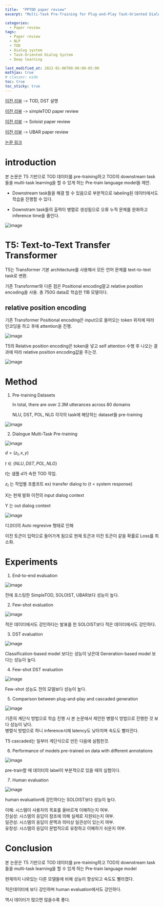 ```yaml
---
title:  "PPTOD paper review"
excerpt: "Multi-Task Pre-Training for Plug-and-Play Task-Oriented Dialogue System"

categories:
  - Paper review
tags:
  - Paper review
  - NLP
  - TOD
  - Dialog system
  - Task-Oriented Dialog System
  - Deep learning

last_modified_at: 2022-01-06T08:06:00-05:00
mathjax: true
# classes: wide
toc: true
toc_sticky: true
---
```


[이전 리뷰](https://momozzing.github.io/study/TOD,-DST/) -> TOD, DST 설명 

[이전 리뷰](https://momozzing.github.io/paper%20review/A-Simple-Language-Model-for-Task-Oriented-Dialogue-(SimpleTOD)/) -> simpleTOD paper review

[이전 리뷰](https://momozzing.github.io/paper%20review/SOLOIST_Building-Task-Bots-at-Scale-with-Transfer-Learning-and-Machine-Teaching/) -> Soloist paper review 

[이전 리뷰](https://momozzing.github.io/paper%20review/UBAR/) -> UBAR paper review 

[논문 링크](https://arxiv.org/pdf/2109.14739.pdf)

# **introduction**
본 논문은 T5 기반으로 TOD 데이터를 pre-training하고 TOD의 downstream task들을 multi-task learning을 할 수 있게 하는 Pre-train language model을 제안. 

- Downstream task들을 해결 할 수 있음으로 부분적으로 labeling된 데이터에서도 학습을 진행할 수 있다. 

- Downstram task들의 출력이 병렬로 생성됨으로 오류 누적 문제를 완화하고 inference time을 줄인다.  

![image](https://user-images.githubusercontent.com/60643542/148384777-eda183bf-4e2e-4a4b-8483-4c54ae67dc4b.png)

# **T5: Text-to-Text Transfer Transformer**

T5는 Transformer 기본 architecture를 사용해서 모든 언어 문제를 text-to-text task로 변환.

기존 Transformer와 다른 점은 Positional encoding말고 relative position encoding을 사용. 총 750G data로 학습한 11B 모델이다. 

## **relative position encoding**

기존 Transformer Positional encoding은 input으로 들어오는 token 위치에 따라 인코딩을 하고 후에 attention을 진행. 

![image](https://user-images.githubusercontent.com/60643542/148387499-b22c547a-08d5-4429-b083-f062ff79cb57.png)

T5의 Relative position encoding은 token을 넣고 self attention 수행 후 나오는 결과에 따라 relative position encoding값을 주는것. 

![image](https://user-images.githubusercontent.com/60643542/148396766-5932d01c-76f6-4804-a4b7-650e067083f6.png)

# **Method**
1. Pre-training Datasets

    In total, there are over 2.3M utterances across 80 domains

    NLU, DST, POL, NLG 각각의 task에 해당하는 dataset들 pre-training

![image](https://user-images.githubusercontent.com/60643542/148396943-f2b66d46-54ca-486c-ba9c-9432f8116b9e.png)

2. Dialogue Multi-Task Pre-training

![image](https://user-images.githubusercontent.com/60643542/148397371-5b8b6311-a2d4-4dd4-b6b9-51ed9734f5ad.png)

$d = (z_t, x, y)$

$t \in \{NLU, DST, POL, NLG\}$

$t$는 샘플 $d$가 속한 TOD 작업. 

$z_t$ 는 작업별 프롬프트 ex) transfer dialog to {t = system response} 

X는 현재 발화 이전의 input dialog context 

Y 는 out dialog context 


![image](https://user-images.githubusercontent.com/60643542/148397449-766cc1a1-449f-4654-a8d8-f4015928c1ae.png)

디코더의 Auto regresive 형태로 인해 

이전 토큰이 입력으로 들어가게 됨으로 현재 토큰과 이전 토큰이 같을 확률로 Loss를 최소화. 

# **Experiments**
1. End-to-end evaluation

![image](https://user-images.githubusercontent.com/60643542/148398066-f2ad7638-ef51-49bc-8f99-89cbff5e5a88.png)

전에 포스팅한 SimpleTOD, SOLOIST, UBAR보다 성능이 높다. 

2. Few-shot evaluation

![image](https://user-images.githubusercontent.com/60643542/148398186-a83b7661-f3d0-47c3-a2f1-f212716a3d7c.png)

적은 데이터에서도 강인하다는 발표를 한 SOLOIST보다 적은 데이터에서도 강인하다. 

3. DST evaluation


![image](https://user-images.githubusercontent.com/60643542/148398307-f7b606d6-59ca-4e96-be68-200c6f0d4b19.png)

Classification-based model 보다는 성능이 낮은데 Generation-based model 보다는 성능이 높다. 

4. Few-shot DST evaluation

![image](https://user-images.githubusercontent.com/60643542/148398436-0d593f8d-65de-4e04-81db-0c0ca26bc6c9.png)

Few-shot 성능도 전의 모델보다 성능이 높다.

5. Comparison between plug-and-play and cascaded generation

![image](https://user-images.githubusercontent.com/60643542/148398596-b67650be-4aad-42a1-a4a1-85170aaff5b6.png)

기존의 계단식 방법으로 학습 진행 시 본 논문에서 제안한 병렬식 방법으로 진행한 것 보다  성능이 낮다.   
병렬식 방법으로 하니 inference시에 latency도 낮아지며 속도도 빨라진다. 

T5 cascaded는 일부러 계단식으로 만든 다음에 실험한것. 

6. Performance of models pre-trained on data with different annotations

![image](https://user-images.githubusercontent.com/60643542/148398700-1c182df6-7faf-4577-872d-45687cbb9382.png)

pre-train할 때 데이터의 label이 부분적으로 있을 때의 실험이다. 

7. Human evaluation

![image](https://user-images.githubusercontent.com/60643542/148398766-afde2c94-63be-48f2-b258-a288a97383e0.png)

human evaluation에 강인하다는 SOLOIST보다 성능이 높다. 

이해: 시스템이 사용자의 목표를 올바르게 이해하는지 여부.   
진실성: 시스템의 응답이 참조에 의해 실제로 지원되는지 여부.   
일관성: 시스템의 응답이 문맥과 의미상 일관성이 있는지 여부.   
유창성: 시스템의 응답이 문법적으로 유창하고 이해하기 쉬운지 여부.   

# **Conclusion**
본 논문은 T5 기반으로 TOD 데이터를 pre-training하고 TOD의 downstream task들을 multi-task learning을 할 수 있게 하는 Pre-train language model

현재까지 나와있는 다른 모델들에 비해 성능이 향상되고 속도도 빨라졌다.  

적은데이터에 보다 강인하며 human evaluation에서도 강인하다. 

역시 데이터가 많으면 많을수록 좋다. 

